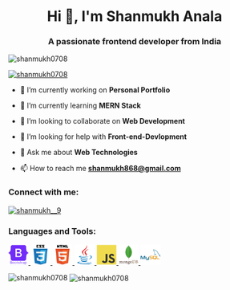
<h1 align="center">Hi 👋, I'm Shanmukh Anala</h1>
<h3 align="center">A passionate frontend developer from India</h3>

<p align="left"> <img src="https://komarev.com/ghpvc/?username=shanmukh0708&label=Profile%20views&color=0e75b6&style=flat" alt="shanmukh0708" /> </p>

<p align="left"> <a href="https://github.com/ryo-ma/github-profile-trophy"><img src="https://github-profile-trophy.vercel.app/?username=shanmukh0708" alt="shanmukh0708" /></a> </p>

- 🔭 I’m currently working on **Personal Portfolio**

- 🌱 I’m currently learning **MERN Stack**

- 👯 I’m looking to collaborate on **Web Development**

- 🤝 I’m looking for help with **Front-end-Devlopment**

- 💬 Ask me about **Web Technologies**

- 📫 How to reach me **shanmukh868@gmail.com**

<h3 align="left">Connect with me:</h3>
<p align="left">
<a href="https://instagram.com/shanmukh__9" target="blank"><img align="center" src="https://raw.githubusercontent.com/rahuldkjain/github-profile-readme-generator/master/src/images/icons/Social/instagram.svg" alt="shanmukh__9" height="30" width="40" /></a>
</p>

<h3 align="left">Languages and Tools:</h3>
<p align="left"> <a href="https://getbootstrap.com" target="_blank" rel="noreferrer"> <img src="https://raw.githubusercontent.com/devicons/devicon/master/icons/bootstrap/bootstrap-plain-wordmark.svg" alt="bootstrap" width="40" height="40"/> </a> <a href="https://www.w3schools.com/css/" target="_blank" rel="noreferrer"> <img src="https://raw.githubusercontent.com/devicons/devicon/master/icons/css3/css3-original-wordmark.svg" alt="css3" width="40" height="40"/> </a> <a href="https://www.w3.org/html/" target="_blank" rel="noreferrer"> <img src="https://raw.githubusercontent.com/devicons/devicon/master/icons/html5/html5-original-wordmark.svg" alt="html5" width="40" height="40"/> </a> <a href="https://www.java.com" target="_blank" rel="noreferrer"> <img src="https://raw.githubusercontent.com/devicons/devicon/master/icons/java/java-original.svg" alt="java" width="40" height="40"/> </a> <a href="https://developer.mozilla.org/en-US/docs/Web/JavaScript" target="_blank" rel="noreferrer"> <img src="https://raw.githubusercontent.com/devicons/devicon/master/icons/javascript/javascript-original.svg" alt="javascript" width="40" height="40"/> </a> <a href="https://www.mongodb.com/" target="_blank" rel="noreferrer"> <img src="https://raw.githubusercontent.com/devicons/devicon/master/icons/mongodb/mongodb-original-wordmark.svg" alt="mongodb" width="40" height="40"/> </a> <a href="https://www.mysql.com/" target="_blank" rel="noreferrer"> <img src="https://raw.githubusercontent.com/devicons/devicon/master/icons/mysql/mysql-original-wordmark.svg" alt="mysql" width="40" height="40"/> </a> </p>

<p><img align="left" src="https://github-readme-stats.vercel.app/api/top-langs?username=shanmukh0708&show_icons=true&locale=en&layout=compact" alt="shanmukh0708" /></p>

<p>&nbsp;<img align="center" src="https://github-readme-stats.vercel.app/api?username=shanmukh0708&show_icons=true&locale=en" alt="shanmukh0708" /></p>
